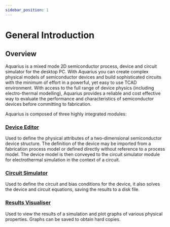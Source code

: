 ```yaml
---
sidebar_position: 1
---
```


# General Introduction

## Overview

Aquarius is a mixed mode 2D semiconductor process, device and circuit simulator for the desktop PC. With Aquarius you can create complex physical models of semiconductor devices and build sophisticated circuits with the minimum of effort in a powerful, yet easy to use TCAD environment. With access to the full range of device physics (including electro-thermal modelling), Aquarius provides a reliable and cost effective way to evaluate the performance and characteristics of semiconductor devices before committing to fabrication.

Aquarius is composed of three highly integrated modules:

### [Device Editor](/category/device-editor)
Used to define the physical attributes of a two-dimensional semiconductor device structure. The definition of the device may be imported from a fabrication process model or defined directly without reference to a process model. The device model is then conveyed to the circuit simulator module for electrothermal simulation in the context of a circuit. 

### [Circuit Simulator](/category/circuit-simulator)
Used to define the circuit and bias conditions for the device, it also solves the device and circuit equations, saving the results to a disk file.

### [Results Visualiser](/category/results-visualiser)
Used to view the results of a simulation and plot graphs of various physical properties. Graphs can be saved to obtain hard copies.